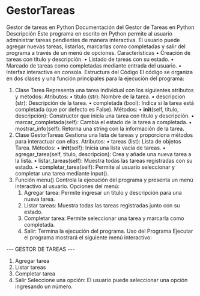 # GestorTareas
Gestor de tareas en Python
Documentación del Gestor de Tareas en Python
Descripción
  Este programa en escrito en Python permite al usuario administrar tareas pendientes de manera interactiva. El usuario puede agregar nuevas tareas, listarlas, marcarlas como completadas y salir del programa a través de un menú de opciones.
Características
    •	Creación de tareas con título y descripción.
    •	Listado de tareas con su estado.
    •	Marcado de tareas como completadas mediante entrada del usuario.
    •	Interfaz interactiva en consola.
Estructura del Código
  El código se organiza en dos clases y una función principales para la ejecución del programa:
1. Clase Tarea
  Representa una tarea individual con los siguientes atributos y métodos:
    Atributos:
    •	titulo (str): Nombre de la tarea.
    •	descripcion (str): Descripción de la tarea.
    •	completada (bool): Indica si la tarea está completada (que por defecto es False).
  Métodos:
    •	__init__(self, titulo, descripción): Constructor que inicia una tarea con título y descripción.
    •	marcar_completada(self): Cambia el estado de la tarea a completada.
    •	mostrar_info(self): Retorna una string con la información de la tarea.
2. Clase GestorTareas
  Gestiona una lista de tareas y proporciona métodos para interactuar con ellas.
  Atributos:
    •	tareas (list): Lista de objetos Tarea.
  Métodos:
    •	__init__(self): Inicia una lista vacía de tareas.
    •	agregar_tarea(self, titulo, descripcion): Crea y añade una nueva tarea a la lista.
    •	listar_tareas(self): Muestra todas las tareas registradas con su estado.
    •	completar_tarea(self): Permite al usuario seleccionar y completar una tarea mediante input().
3. Función menu()
  Controla la ejecución del programa y presenta un menú interactivo al usuario.
  Opciones del menú:
    1.	Agregar tarea: Permite ingresar un título y descripción para una nueva tarea.
    2.	Listar tareas: Muestra todas las tareas registradas junto con su estado.
    3.	Completar tarea: Permite seleccionar una tarea y marcarla como completada.
    0.	Salir: Termina la ejecución del programa.
Uso del Programa
  Ejecutar el programa mostrará el siguiente menú interactivo:

--- GESTOR DE TAREAS ---
1. Agregar tarea
2. Listar tareas
3. Completar tarea
0. Salir
Seleccione una opción:
  El usuario puede seleccionar una opción ingresando un número.
